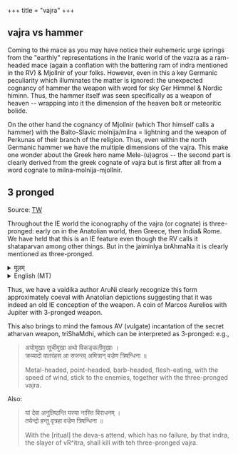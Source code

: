 +++
title = "vajra"
+++

## vajra vs hammer
Coming to the mace as you may have notice their euhemeric urge springs from the "earthly" representations in the Iranic world of the vazra as a ram-headed mace (again a conflation with the battering ram of indra mentioned in the RV) & Mjollnir of your folks. However, even in this a key Germanic peculiarity which illuminates the matter is ignored: the unexpected cognancy of hammer the weapon with word for sky Ger Himmel & Nordic himinn. Thus, the hammer itself was seen specifically as a weapon of heaven -- wrapping into it the dimension of the heaven bolt or meteoritic bolide. 

On the other hand the cognancy of Mjollnir (which Thor himself calls a hammer) with the Balto-Slavic molnija/milna = lightning and the weapon of Perkunas of their branch of the religion. Thus, even within the north Germanic hammer we have the multiple dimensions of the vajra. This make one wonder about the Greek hero name Mele-(u)agros -- the second part is clearly derived from the greek cognate of vajra but is first after all from a word cognate to milna-molnija-mjollnir.

## 3 pronged

Source: [TW](https://threadreaderapp.com/thread/1535116725213138948.html)


Throughout the IE world the iconography of the vajra (or cognate) is three-pronged: early on in the Anatolian world, then Greece, then India& Rome. We have held that this is an IE feature even though the RV calls it shataparvan among other things. But in the jaiminIya brAhmaNa it is clearly mentioned as three-pronged. 

<details><summary>मूलम्</summary>

अथ ह स्माहारुणिः किं सोऽभिचरेत्किं वाभिचार्यमाण आद्रियेत य एतं त्रिवृतं
वज्रं त्रिभृष्टिमच्छिद्रमच्छम्बट्कारिणमहरहरिमाल्ँ लोकाननुवर्तमानं वेद ।

स्वयम् अभिचरितो वाव स यमेवंविद्द्वेष्टि यो वैवंविदं द्वेष्टीति ।

एष उ एवैनं त्रिवृद्वज्रस्त्रिभृष्टिरच्छिद्रो ऽच्छम्बट्कार्यहरहरिमाल्ँ लोकाननुवर्तमानोऽभिवर्तते ।

</details>


<details><summary>English (MT)</summary>

Then Āruņi had stated thus:  
What should he performing sorcery or being attacked by sorcery worship?  
He who knows this threefold vajra, three-pronged, incapable of being cleaved and unbaffled, day after day attended to by these worlds,  
himself ~~having~~ has performed sorcery _about_ whom he knowing thus hates, or he who hates him knowing thus.

Verily ~~on~~ by that one this threefold vajra turns, three-pronged, incapable of being cleaved, and unbaffled day after day attended to by these words.
</details>


Thus, we have a vaidika author AruNi clearly recognize this form approximately coeval with Anatolian depictions suggesting that it was indeed an old IE conception of the weapon. A coin of Marcos Aurelios with Jupiter with 3-pronged weapon.

This also brings to mind the famous AV (vulgate) incantation of the secret atharvan weapon, triShaMdhi, which can be interpreted as 3-pronged: e.g.,

> अयोमुखाः सूचीमुखा अथो विकङ्कतीमुखाः ।  
> क्रव्यादो वातरंहस आ सजन्त्व् अमित्रान् वज्रेण त्रिषन्धिना ॥
>
> Metal-headed, point-headed, barb-headed, flesh-eating, with the speed of wind, stick to the enemies, together with the three-pronged vajra.

Also:

> यां देवा अनुतिष्ठन्ति यस्या नास्ति विराधनम् ।  
> तयेन्द्रो हन्तु वृत्रहा वज्रेण त्रिषन्धिना ॥
>
> With the [ritual] the deva-s attend, which has no failure, by that indra, the slayer of vR^itra, shall kill with teh three-pronged vajra. 
